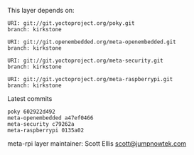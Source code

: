 This layer depends on:

    URI: git://git.yoctoproject.org/poky.git
    branch: kirkstone

    URI: git://git.openembedded.org/meta-openembedded.git
    branch: kirkstone

    URI: git://git.yoctoproject.org/meta-security.git
    branch: kirkstone

    URI: git://git.yoctoproject.org/meta-raspberrypi.git
    branch: kirkstone

Latest commits

    poky 602922d492
    meta-openembedded a47ef0466
    meta-security c79262a
    meta-raspberrypi 0135a02

meta-rpi layer maintainer: Scott Ellis <scott@jumpnowtek.com>
